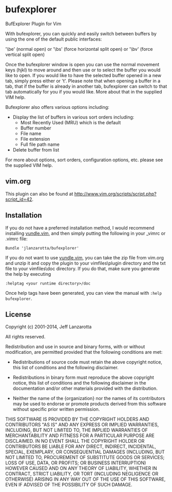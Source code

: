 bufexplorer
===========

BufExplorer Plugin for Vim

With bufexplorer, you can quickly and easily switch between buffers by using the one of the default public interfaces:

  '\be' (normal open)  or
  '\bs' (force horizontal split open)  or
  '\bv' (force vertical split open)

Once the bufexplorer window is open you can use the normal movement keys (hjkl) to move around and then use <Enter> or <Left-Mouse-Click> to select the buffer you would like to open. If you would like to have the selected buffer opened in a new tab, simply press either <Shift-Enter> or 't'. Please note that when opening a buffer in a tab, that if the buffer is already in another tab, bufexplorer can switch to that tab automatically for you if you would like. More about that in the supplied VIM help.

Bufexplorer also offers various options including:
- Display the list of buffers in various sort orders including:
    - Most Recently Used (MRU) which is the default
    - Buffer number
    - File name
    - File extension
    - Full file path name
- Delete buffer from list

For more about options, sort orders, configuration options, etc. please see the supplied VIM help.

## vim.org
This plugin can also be found at http://www.vim.org/scripts/script.php?script_id=42.

## Installation

If you do not have a preferred installation method, I would recommend installing [vundle.vim](https://github.com/gmarik/vundle), and
then simply putting the following in your _vimrc or .vimrc file:

    Bundle 'jlanzarotta/bufexplorer'

If you do not want to use [vundle.vim](https://github.com/gmarik/vundle), you can take the zip file from vim.org and unzip it and copy the plugin to your vimfiles\plugin directory and the txt file to your vimfiles\doc directory.  If you do that, make sure you generate the help by executing

`:helptag <your runtime directory>/doc`

Once help tags have been generated, you can view the manual with
`:help bufexplorer`.

## License
Copyright (c) 2001-2014, Jeff Lanzarotta

All rights reserved.

Redistribution and use in source and binary forms, with or without modification,
are permitted provided that the following conditions are met:

* Redistributions of source code must retain the above copyright notice, this
  list of conditions and the following disclaimer.

* Redistributions in binary form must reproduce the above copyright notice, this
  list of conditions and the following disclaimer in the documentation and/or
  other materials provided with the distribution.

* Neither the name of the {organization} nor the names of its
  contributors may be used to endorse or promote products derived from
  this software without specific prior written permission.

THIS SOFTWARE IS PROVIDED BY THE COPYRIGHT HOLDERS AND CONTRIBUTORS "AS IS" AND
ANY EXPRESS OR IMPLIED WARRANTIES, INCLUDING, BUT NOT LIMITED TO, THE IMPLIED
WARRANTIES OF MERCHANTABILITY AND FITNESS FOR A PARTICULAR PURPOSE ARE
DISCLAIMED. IN NO EVENT SHALL THE COPYRIGHT HOLDER OR CONTRIBUTORS BE LIABLE FOR
ANY DIRECT, INDIRECT, INCIDENTAL, SPECIAL, EXEMPLARY, OR CONSEQUENTIAL DAMAGES
(INCLUDING, BUT NOT LIMITED TO, PROCUREMENT OF SUBSTITUTE GOODS OR SERVICES;
LOSS OF USE, DATA, OR PROFITS; OR BUSINESS INTERRUPTION) HOWEVER CAUSED AND ON
ANY THEORY OF LIABILITY, WHETHER IN CONTRACT, STRICT LIABILITY, OR TORT
(INCLUDING NEGLIGENCE OR OTHERWISE) ARISING IN ANY WAY OUT OF THE USE OF THIS
SOFTWARE, EVEN IF ADVISED OF THE POSSIBILITY OF SUCH DAMAGE.
